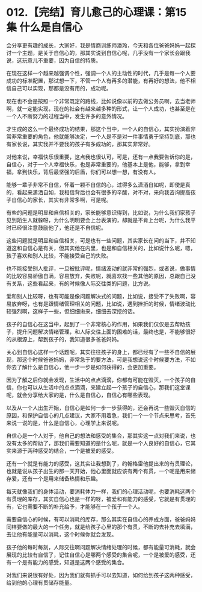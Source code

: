 # 012.【完结】育儿愈己的心理课：第15集 什么是自信心

会分享更有趣的成长，大家好，我是情商训练师潘玲，今天和各位爸爸妈妈一起探讨一个主题，是关于自信心的，那其实说到自信心呢，几乎没有一个家长会跟我说，这玩意儿不重要，因为自信的特质。

在现在这样一个越来越强调个性，强调一个人的主动性的时代，几乎是每一个人要成功的标准配置，那试想一下，不管一个人有再多的潜能，有再好的想法，他不相信自己可以实现，那都是没有用的，成功呢。

现在也不会是按照一个非常既定的路线，比如说像以前的去做公务员啊，去当老师啊，就一定能实现，现在的社会有越来越多种的形式，让一个人成功，也甚至是在一个人不断努力的过程当中，发生许多的意外情况。

才生成的这么一个最终成功的结果，那这个当中，一个人的自信心，其实扮演着非常非常重要的角色，他就能够决定，一个人是不是对一件事情勇于坚持到底，那也有家长说，其实我并不要我的孩子有多成功的，那其实非常好。

对他来说，幸福快乐很重要，这点我也很认可，可是，还有一点我要告诉你的是，自信心，对于一个人幸福快乐，也是非常重要的，他基本上是他，能够，拿到幸福，拿到快乐，背后最坚强的后盾，你们可以想一想，有没有人。

能够一辈子非常不自信，怀着一颗不自信的心，过得多么潇洒自如呢，即使是真的，看起来潇洒自如，我相信背后也会有很多的辛酸，对不对，来向我咨询提高孩子自信心的家长，其实有非常多啊，可是呢。

有些的问题是明显和自信相关的，家长能够意识得到，比如说，为什么我们家孩子见到陌生人就躲呀，为什么明明要会上台表演的，却就是不肯上台呢，为什么我平时已经很注意鼓励他了，他还是不自信呢。

这些问题就是明显和自信相关，可是也有一些问题，其实家长在问的当下，并不知道这和自信心是有关，但其实他在内里，也是和自信相关的，比如说什么呢，嗯，孩子喜欢和别人比较，不能接受自己的失败。

也不能接受别人批评，一旦被批评呢，情绪波动的就非常的强烈，或者说，做事情的比较容易骄傲自满，容易放弃，失败呢，就喜欢找一些其他的原因，总跟自己没有关系，这些看起来，有的时候像人际交往类的问题，比方说。

爱和别人比较呀，也有可能是像问题解决式的问题，比如说，接受不了失败啊，容易放弃呀，也有是跟情绪管理相关的问题，比如说，遇到挫折的时候，情绪波动比较强烈啊，这样子一些，但细细揪来，细细去深挖的话。

孩子的自信心在这当中，起到了一个非常核心的作用，如果我们仅仅是去帮助孩子，提升问题解决情绪管理，和人际交往上面的困难的话，最终也是，不能够很好的从根源上，帮到孩子的，我知道很多爸爸妈妈。

关心到自信心这样一个话题呢，其实往往孩子的身上，都已经有了一些不自信的展现，那这个时候爸爸妈妈，非常急于的要方法，可是我想说这个时候要方法，不如你去了解什么是自信心，他一步一步是如何获得的，会更加重要。

因为了解之后你就会发现，生活中的点点滴滴，你都有可能在毁灭，一个孩子的自信，你也可以从生活中的点点滴滴，来建立起一个孩子的自信心，那我们这堂课呢，就会分享给大家的是，什么是自信心，自信心有哪些表现。

以及从一个人出生开始，自信心是如何一步一步获得的，还会再说一些毁灭自信的原因，和保护自信心的几点建议，大家不用着急，我们一个一个节点来思考，首先来说一说的是，什么是自信心，心理学上来说呢。

自信心是一个人对于，他自己的想法和感受的集合，那其实这一点对我们来说，也没有太多的帮助了，那我们需要知道的是什么呢，就是一个人良好的自信心，它其实来源于两种感受的结合，一个是被爱的感受。

还有一个就是有能力的感受，这其实让我想到了，约翰格雷他提出来的有贯理论，也就是说从孩子出生的那一天开始，他心里面就应该有两个有贯，一个呢是用来储存爱，还有一个是用来储备热情和乐趣。

每天就像我们的身体活动，要消耗体力一样，我们的心理活动呢，也要消耗这两个有贯理的库存，其实自信心也是一样的呀，被爱和有能力的感受，它就是有贯理的有，它也需要不断的补充给予，才能够在一个孩子一个人。

需要自信心的时候，有可以消耗的库存，那么其实在自信心的养成方面，爸爸妈妈同样要做的最大的一个任务，就是给孩子心里的那个有贯，不断的去补充去填满，去让他有能量可以消耗，这个时候你就会发现。

孩子他的每时每刻，人际交往啊问题解决情绪处理的时候，都有能量可消耗，就会展现的比较有自信了，记住自信心是哪两个感受的集合呢，一个是被爱的感受，还有一个是有能力的感受，知道是这两个感受的集合。

对我们来说很有好处，因为我们就有抓手可以去知道，如何给到孩子这两种感受，给到他的心理有贯储存能量。